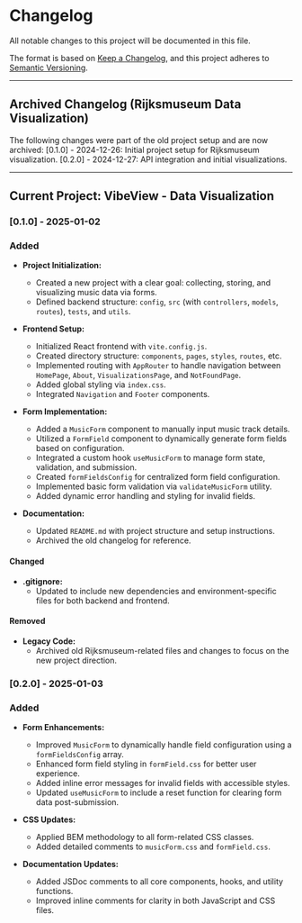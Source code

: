 # Changelog

All notable changes to this project will be documented in this file.

The format is based on [Keep a Changelog](https://keepachangelog.com/en/1.0.0/),
and this project adheres to [Semantic Versioning](https://semver.org/spec/v2.0.0.html).

---

## Archived Changelog (Rijksmuseum Data Visualization)

The following changes were part of the old project setup and are now archived:
[0.1.0] - 2024-12-26: Initial project setup for Rijksmuseum visualization.
[0.2.0] - 2024-12-27: API integration and initial visualizations.

---

## Current Project: VibeView - Data Visualization

### [0.1.0] - 2025-01-02

### Added

- **Project Initialization:**

  - Created a new project with a clear goal: collecting, storing, and visualizing music data via forms.
  - Defined backend structure: `config`, `src` (with `controllers`, `models`, `routes`), `tests`, and `utils`.

- **Frontend Setup:**

  - Initialized React frontend with `vite.config.js`.
  - Created directory structure: `components`, `pages`, `styles`, `routes`, etc.
  - Implemented routing with `AppRouter` to handle navigation between `HomePage`, `About`, `VisualizationsPage`, and `NotFoundPage`.
  - Added global styling via `index.css`.
  - Integrated `Navigation` and `Footer` components.

- **Form Implementation:**

  - Added a `MusicForm` component to manually input music track details.
  - Utilized a `FormField` component to dynamically generate form fields based on configuration.
  - Integrated a custom hook `useMusicForm` to manage form state, validation, and submission.
  - Created `formFieldsConfig` for centralized form field configuration.
  - Implemented basic form validation via `validateMusicForm` utility.
  - Added dynamic error handling and styling for invalid fields.

- **Documentation:**
  - Updated `README.md` with project structure and setup instructions.
  - Archived the old changelog for reference.

#### Changed

- **.gitignore:**
  - Updated to include new dependencies and environment-specific files for both backend and frontend.

#### Removed

- **Legacy Code:**
  - Archived old Rijksmuseum-related files and changes to focus on the new project direction.

### [0.2.0] - 2025-01-03

### Added

- **Form Enhancements:**

  - Improved `MusicForm` to dynamically handle field configuration using a `formFieldsConfig` array.
  - Enhanced form field styling in `formField.css` for better user experience.
  - Added inline error messages for invalid fields with accessible styles.
  - Updated `useMusicForm` to include a reset function for clearing form data post-submission.

- **CSS Updates:**

  - Applied BEM methodology to all form-related CSS classes.
  - Added detailed comments to `musicForm.css` and `formField.css`.

- **Documentation Updates:**

  - Added JSDoc comments to all core components, hooks, and utility functions.
  - Improved inline comments for clarity in both JavaScript and CSS files.
